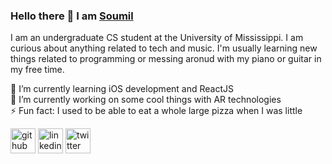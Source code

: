 ### Hello there 👋 I am [Soumil](https://www.soumildatta.com/)
I am an undergraduate CS student at the University of Mississippi. I am curious about anything related to tech and music. I'm usually learning new things related to programming or messing aronud with my piano or guitar in my free time.

🌱 I’m currently learning iOS development and ReactJS   
🔭 I’m currently working on some cool things with AR technologies    
⚡ Fun fact: I used to be able to eat a whole large pizza when I was little

[<img src='https://cdn.jsdelivr.net/npm/simple-icons@3.0.1/icons/github.svg' alt='github' height='40'>](https://github.com/soumildatta)  [<img src='https://cdn.jsdelivr.net/npm/simple-icons@3.0.1/icons/linkedin.svg' alt='linkedin' height='40'>](https://www.linkedin.com/in/soumildatta/)  [<img src='https://cdn.jsdelivr.net/npm/simple-icons@3.0.1/icons/twitter.svg' alt='twitter' height='40'>](https://twitter.com/soumildatta)  

<!--![Github stats](https://github-readme-stats.vercel.app/api?username=soumildatta&show_icons=true)-->
<!--
**soumildatta/soumildatta** is a ✨ _special_ ✨ repository because its `README.md` (this file) appears on your GitHub profile.

Here are some ideas to get you started:

- 🔭 I’m currently working on ...
- 🌱 I’m currently learning ...
- 👯 I’m looking to collaborate on ...
- 🤔 I’m looking for help with ...
- 💬 Ask me about ...
- 📫 How to reach me: ...
- 😄 Pronouns: ...
- ⚡ Fun fact: ...
-->
